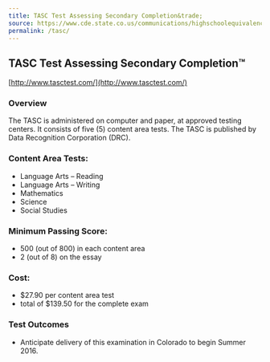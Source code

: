 ```yaml
---
title: TASC Test Assessing Secondary Completion&trade;
source: https://www.cde.state.co.us/communications/highschoolequivalencytestingprogram
permalink: /tasc/
---
```

## TASC Test Assessing Secondary Completion&trade;

[http://www.tasctest.com/](http://www.tasctest.com/)

### Overview

The TASC is administered on computer and paper, at approved testing centers. It consists of five (5) content area tests. The TASC is published by Data Recognition Corporation (DRC).

### Content Area Tests:

  * Language Arts – Reading
  * Language Arts – Writing
  * Mathematics
  * Science
  * Social Studies

### Minimum Passing Score:

  * 500 (out of 800) in each content area
  * 2 (out of 8) on the essay

### Cost:

  * $27.90 per content area test
  * total of $139.50 for the complete exam

### Test Outcomes

  * Anticipate delivery of this examination in Colorado to begin Summer 2016.